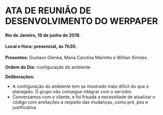 # ATA DE REUNIÃO DE DESENVOLVIMENTO DO WERPAPER
#### Rio de Janeiro, 19 de junho de 2018.
#### Local e Hora: presencial, às 7h30.


**Presentes:** Gustavo Olenka, Maria Carolina Marinho e Willian Simões.

**Ordem do Dia:** configuração do ambiente

**Deliberações:**
- A configuração do ambiente tem se mostrado mais difícil do que o planejado. O grupo não consegue integrar com o servidor.
- Conversamos com o cliente, e foi frisada a necessitade de atualizar o código com anotações a respeito das mudanças, como pré, pós e justificativa.




